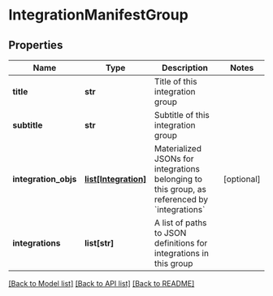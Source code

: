 # IntegrationManifestGroup

## Properties
Name | Type | Description | Notes
------------ | ------------- | ------------- | -------------
**title** | **str** | Title of this integration group | 
**subtitle** | **str** | Subtitle of this integration group | 
**integration_objs** | [**list[Integration]**](Integration.md) | Materialized JSONs for integrations belonging to this group, as referenced by &#x60;integrations&#x60; | [optional] 
**integrations** | **list[str]** | A list of paths to JSON definitions for integrations in this group | 

[[Back to Model list]](../README.md#documentation-for-models) [[Back to API list]](../README.md#documentation-for-api-endpoints) [[Back to README]](../README.md)


